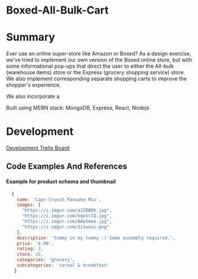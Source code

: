 # Boxed-All-Bulk-Cart

# Summary

Ever use an online super-store like Amazon or Boxed? As a design exercise, we've tried to implement our own version of the Boxed online store, but with some informational pop-ups that direct the user to either the All-bulk (warehouse items) store or the Express (grocery shopping service) store. We also implement corresponding separate shopping carts to improve the shopper's experience.

We also incorporate a 

Built using MERN stack: MongoDB, Express, React, Nodejs

# Development

[Development Trello Board](https://trello.com/b/OVCriFYj/ga-sei-apollo-project-3-boxed)

## Code Examples And References

#### Example for product schema and thumbnail
```js
  {
    name: 'Capn Crunch Pancake Mix',
    images: [
      "https://i.imgur.com/aJIBBDK.jpg",
      "https://i.imgur.com/hqxVr7Q.jpg",
      "https://i.imgur.com/BAe5mwe.jpg",
      "https://i.imgur.com/3z1wuuc.png"
    ],
    description: 'Yummy in my tummy :) Some assembly required.',
    price: '4.99',
    rating: 3,
    stock: 25,
    categories: 'grocery',
    subcategories: 'cereal & breakfast'
   }
```
